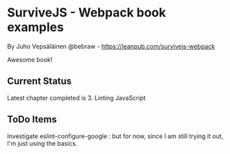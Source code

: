 # SurviveJS - Webpack book examples

By Juho Vepsäläinen @bebraw - https://leanpub.com/survivejs-webpack

Awesome book!

## Current Status
Latest chapter completed is 3. Linting JavaScript

## ToDo Items
Investigate eslint-configure-google : but for now, since I am still trying it out, I'm just using the basics.
